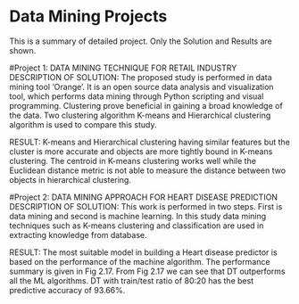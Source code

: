 # Data Mining Projects
This is a summary of detailed project. Only the Solution and Results are shown.

#Project 1: DATA MINING TECHNIQUE FOR RETAIL INDUSTRY
DESCRIPTION OF SOLUTION: The proposed study is performed in data mining tool ‘Orange’. It is an open source data analysis and visualization tool, which performs data mining through Python scripting and visual programming. Clustering prove beneficial in gaining a broad knowledge of the data. Two clustering algorithm K-means and Hierarchical clustering algorithm is used to compare this study.

RESULT: K-means and Hierarchical clustering having similar features but the cluster is more accurate and objects are more tightly bound in K-means clustering. The centroid in K-means clustering works well while the Euclidean distance metric is not able to measure the distance between two objects in hierarchical clustering.

#Project 2: DATA MINING APPROACH FOR HEART DISEASE PREDICTION
DESCRIPTION OF SOLUTION: This work is performed in two steps. First is data mining and second is machine learning. In this study data mining techniques such as K-means clustering and classification are used in extracting knowledge from database.

RESULT: The most suitable model in building a Heart disease predictor is based on the performance of the machine algorithm. The performance summary is given in Fig 2.17. From Fig 2.17 we can see that DT outperforms all the ML algorithms. DT with train/test ratio of 80:20 has the best predictive accuracy of 93.66%.
